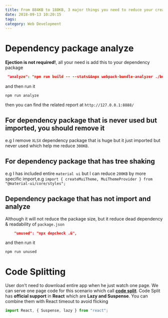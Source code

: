 ```yaml
---
title: From 884KB to 180KB, 3 major things you need to reduce your create react app bundle size
date: 2018-09-13 10:20:15
tags:
category: Web Development
---
```


# Dependency package analyze

**Ejection is not required!**, all your need is add this to your dependency package

```json
 "analyze": "npm run build -- --stats&&npx webpack-bundle-analyzer ./build/bundle-stats.json",
```

and then run it

```
npm run analyze
```

then you can find the related report at `http://127.0.0.1:8888/`

## For dependency package that is never used but imported, you should remove it

e.g I remove `XLSX` dependency package that is huge but it just imported but never used which help me reduce `300KB`.

## For dependency package that has tree shaking

e.g I has included entire `material ui` but I can reduce `200KB` by more specific import,e.g `import { createMuiTheme, MuiThemeProvider } from "@material-ui/core/styles";`

## Dependency package that has not import and analyze

Although it will not reduce the package size, but it reduce dead dependency & readability of `package.json`

```json
    "unused": "npx depcheck .&",
```

and then run it

```
npm run unused
```

# Code Splitting

User don't need to download entire app when he just watch one page. We can serve one page code for this scenario which call **[code split](https://reactjs.org/docs/code-splitting.html)**. Code Split has **official support** in **React** which are **Lazy and Suspense**.
You can combine them with React timeout to avoid flicking

```javascript
import React, { Suspense, lazy } from "react";
```
